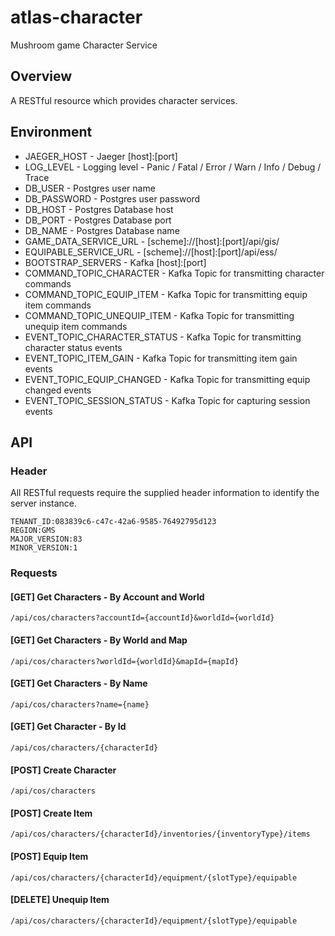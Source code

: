 # atlas-character
Mushroom game Character Service

## Overview

A RESTful resource which provides character services.

## Environment

- JAEGER_HOST - Jaeger [host]:[port]
- LOG_LEVEL - Logging level - Panic / Fatal / Error / Warn / Info / Debug / Trace
- DB_USER - Postgres user name
- DB_PASSWORD - Postgres user password
- DB_HOST - Postgres Database host
- DB_PORT - Postgres Database port
- DB_NAME - Postgres Database name
- GAME_DATA_SERVICE_URL - [scheme]://[host]:[port]/api/gis/
- EQUIPABLE_SERVICE_URL - [scheme]://[host]:[port]/api/ess/
- BOOTSTRAP_SERVERS - Kafka [host]:[port]
- COMMAND_TOPIC_CHARACTER - Kafka Topic for transmitting character commands
- COMMAND_TOPIC_EQUIP_ITEM - Kafka Topic for transmitting equip item commands
- COMMAND_TOPIC_UNEQUIP_ITEM - Kafka Topic for transmitting unequip item commands
- EVENT_TOPIC_CHARACTER_STATUS - Kafka Topic for transmitting character status events
- EVENT_TOPIC_ITEM_GAIN - Kafka Topic for transmitting item gain events
- EVENT_TOPIC_EQUIP_CHANGED - Kafka Topic for transmitting equip changed events
- EVENT_TOPIC_SESSION_STATUS - Kafka Topic for capturing session events

## API

### Header

All RESTful requests require the supplied header information to identify the server instance.

```
TENANT_ID:083839c6-c47c-42a6-9585-76492795d123
REGION:GMS
MAJOR_VERSION:83
MINOR_VERSION:1
```

### Requests

#### [GET] Get Characters - By Account and World

```/api/cos/characters?accountId={accountId}&worldId={worldId}```

#### [GET] Get Characters - By World and Map

```/api/cos/characters?worldId={worldId}&mapId={mapId}```

#### [GET] Get Characters - By Name

```/api/cos/characters?name={name}```

#### [GET] Get Character - By Id

```/api/cos/characters/{characterId}```

#### [POST] Create Character

```/api/cos/characters```

#### [POST] Create Item

```/api/cos/characters/{characterId}/inventories/{inventoryType}/items```

#### [POST] Equip Item

```/api/cos/characters/{characterId}/equipment/{slotType}/equipable```

#### [DELETE] Unequip Item

```/api/cos/characters/{characterId}/equipment/{slotType}/equipable```